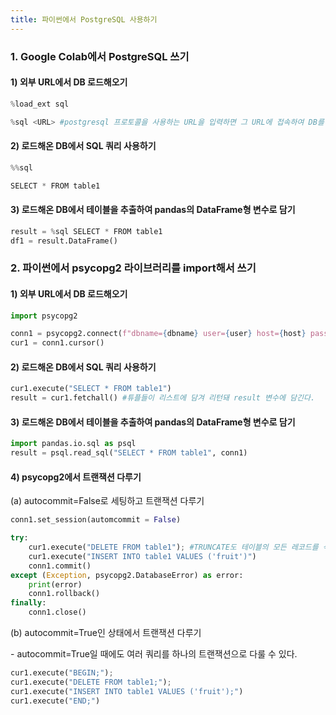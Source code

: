 ```yaml
---
title: 파이썬에서 PostgreSQL 사용하기
---
```



### 1. Google Colab에서 PostgreSQL 쓰기

#### 1) 외부 URL에서 DB 로드해오기

```python
%load_ext sql

%sql <URL> #postgresql 프로토콜을 사용하는 URL을 입력하면 그 URL에 접속하여 DB를 로드한다.
```


#### 2) 로드해온 DB에서 SQL 쿼리 사용하기

```python
%%sql

SELECT * FROM table1
```

#### 3) 로드해온 DB에서 테이블을 추출하여 pandas의 DataFrame형 변수로 담기


```python
result = %sql SELECT * FROM table1
df1 = result.DataFrame()
```



### 2. 파이썬에서 psycopg2 라이브러리를 import해서 쓰기

#### 1) 외부 URL에서 DB 로드해오기

```python
import psycopg2

conn1 = psycopg2.connect(f"dbname={dbname} user={user} host={host} password={password} port={port}")
cur1 = conn1.cursor()
```

#### 2) 로드해온 DB에서 SQL 쿼리 사용하기

```python
cur1.execute("SELECT * FROM table1")
result = cur1.fetchall() #튜플들이 리스트에 담겨 리턴돼 result 변수에 담긴다.
```

#### 3) 로드해온 DB에서 테이블을 추출하여 pandas의 DataFrame형 변수로 담기

```python
import pandas.io.sql as psql
result = psql.read_sql("SELECT * FROM table1", conn1)
```

#### 4) psycopg2에서 트랜잭션 다루기

(a) autocommit=False로 세팅하고 트랜잭션 다루기

```python
conn1.set_session(automcommit = False)

try:
    cur1.execute("DELETE FROM table1"); #TRUNCATE도 테이블의 모든 레코드를 삭제하기는 하지만 트랜잭션을 지원하지 않으므로 여기서는 쓸 수 없다.
    cur1.execute("INSERT INTO table1 VALUES ('fruit')")
    conn1.commit()
except (Exception, psycopg2.DatabaseError) as error:
    print(error)
    conn1.rollback()
finally:
    conn1.close()
```

(b) autocommit=True인 상태에서 트랜잭션 다루기

\- autocommit=True일 때에도 여러 쿼리를 하나의 트랜잭션으로 다룰 수 있다.

```python
cur1.execute("BEGIN;");
cur1.execute("DELETE FROM table1;");
cur1.execute("INSERT INTO table1 VALUES ('fruit');")
cur1.execute("END;")
```

